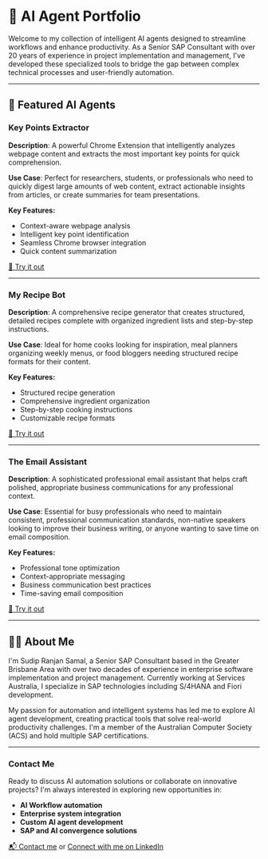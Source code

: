 # 🧠 AI Agent Portfolio

Welcome to my collection of intelligent AI agents designed to streamline workflows and enhance productivity. As a Senior SAP Consultant with over 20 years of experience in project implementation and management, I've developed these specialized tools to bridge the gap between complex technical processes and user-friendly automation.

---

## 🚀 Featured AI Agents

### Key Points Extractor  
**Description**: A powerful Chrome Extension that intelligently analyzes webpage content and extracts the most important key points for quick comprehension.

**Use Case**: Perfect for researchers, students, or professionals who need to quickly digest large amounts of web content, extract actionable insights from articles, or create summaries for team presentations.

**Key Features:**
- Context-aware webpage analysis
- Intelligent key point identification
- Seamless Chrome browser integration
- Quick content summarization

[🔗 Try it out](https://app.mindstudio.ai/agents/key-points-extractor-1a6256e1/run/)

---

### My Recipe Bot  
**Description**: A comprehensive recipe generator that creates structured, detailed recipes complete with organized ingredient lists and step-by-step instructions.

**Use Case**: Ideal for home cooks looking for inspiration, meal planners organizing weekly menus, or food bloggers needing structured recipe formats for their content.

**Key Features:**
- Structured recipe generation
- Comprehensive ingredient organization
- Step-by-step cooking instructions
- Customizable recipe formats

[🔗 Try it out](https://app.mindstudio.ai/agents/my-recipe-bot-cf00d609/run/)

---

### The Email Assistant  
**Description**: A sophisticated professional email assistant that helps craft polished, appropriate business communications for any professional context.

**Use Case**: Essential for busy professionals who need to maintain consistent, professional communication standards, non-native speakers looking to improve their business writing, or anyone wanting to save time on email composition.

**Key Features:**
- Professional tone optimization
- Context-appropriate messaging
- Business communication best practices
- Time-saving email composition

[🔗 Try it out](https://app.mindstudio.ai/agents/professional-email-assistant-fa8cd531/run/)

---

## 👨‍💻 About Me

I'm Sudip Ranjan Samal, a Senior SAP Consultant based in the Greater Brisbane Area with over two decades of experience in enterprise software implementation and project management. Currently working at Services Australia, I specialize in SAP technologies including S/4HANA and Fiori development.

My passion for automation and intelligent systems has led me to explore AI agent development, creating practical tools that solve real-world productivity challenges. I'm a member of the Australian Computer Society (ACS) and hold multiple SAP certifications.

---

### Contact Me

Ready to discuss AI automation solutions or collaborate on innovative projects? I'm always interested in exploring new opportunities in:

- **AI Workflow automation**
- **Enterprise system integration**
- **Custom AI agent development**
- **SAP and AI convergence solutions**

[📬 Contact me](mailto:sudip.samal@example.com) or [Connect with me on LinkedIn](https://www.linkedin.com/in/sudip-ranjan-samal-1a785b98)
